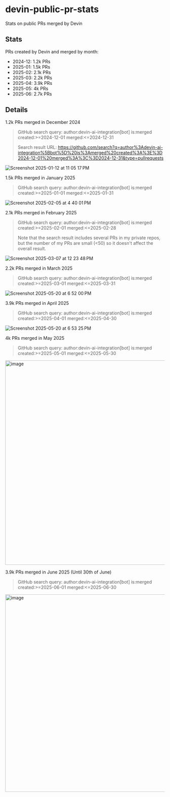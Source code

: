 # devin-public-pr-stats
Stats on public PRs merged by Devin

## Stats

PRs created by Devin and merged by month:

- 2024-12: 1.2k PRs
- 2025-01: 1.5k PRs
- 2025-02: 2.1k PRs
- 2025-03: 2.2k PRs
- 2025-04: 3.9k PRs
- 2025-05: 4k PRs
- 2025-06: 2.7k PRs

## Details

1.2k PRs merged in December 2024

> GitHub search query: author:devin-ai-integration[bot] is:merged created:>=2024-12-01 merged:<=2024-12-31
> 
> Search result URL: https://github.com/search?q=author%3Adevin-ai-integration%5Bbot%5D%20is%3Amerged%20created%3A%3E%3D2024-12-01%20merged%3A%3C%3D2024-12-31&type=pullrequests

![Screenshot 2025-01-12 at 11 05 17 PM](https://github.com/user-attachments/assets/1a2fb50e-08f9-4bd6-9320-bf8f1581c017)

1.5k PRs merged in January 2025

> GitHub search query: author:devin-ai-integration[bot] is:merged created:>=2025-01-01 merged:<=2025-01-31

![Screenshot 2025-02-05 at 4 40 01 PM](https://github.com/user-attachments/assets/36d40f28-fcf0-4585-9aa5-60bf3814500c)

2.1k PRs merged in February 2025

> GitHub search query: author:devin-ai-integration[bot] is:merged created:>=2025-02-01 merged:<=2025-02-28
> 
> Note that the search result includes several PRs in my private repos, but the number of my PRs are small (<50) so it doesn't affect the overall result.

![Screenshot 2025-03-07 at 12 23 48 PM](https://github.com/user-attachments/assets/e23fb1dc-d1fe-47df-bc05-3d05ca8debda)

2.2k PRs merged in March 2025

> GitHub search query: author:devin-ai-integration[bot] is:merged created:>=2025-03-01 merged:<=2025-03-31

![Screenshot 2025-05-20 at 6 52 00 PM](https://github.com/user-attachments/assets/b2d8c78e-38d5-45a1-8e70-5dc971d280a9)

3.9k PRs merged in April 2025

> GitHub search query: author:devin-ai-integration[bot] is:merged created:>=2025-04-01 merged:<=2025-04-30

![Screenshot 2025-05-20 at 6 53 25 PM](https://github.com/user-attachments/assets/32a309aa-381c-4208-83a5-68847f14bded)

4k PRs merged in May 2025

> GitHub search query: author:devin-ai-integration[bot] is:merged created:>=2025-05-01 merged:<=2025-05-30

<img width="800" height="644" alt="image" src="https://github.com/user-attachments/assets/e6989f41-23a2-422d-9e77-0161b406e091" />


3.9k PRs merged in June 2025 (Until 30th of June)

> GitHub search query: author:devin-ai-integration[bot] is:merged created:>=2025-06-01 merged:<=2025-06-30

<img width="800" height="622" alt="image" src="https://github.com/user-attachments/assets/2dd1aa41-7406-4d4c-8bf2-8f630aa9567f" />
